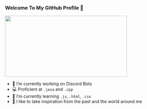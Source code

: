 ### Welcome To My GitHub Profile  👋

<img src="https://media.giphy.com/media/fhAwk4DnqNgw8/giphy.gif" width="400" height="200" />

- 🔭 I’m currently working on Discord Bots
- :computer: Proficient at `.java` and `.cpp`
- 🌱 I’m currently learning `.js`, `.html`, `.css`
- :milky_way: I like to take inspiration from the past and the world around me 

